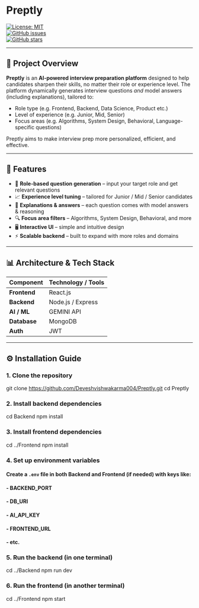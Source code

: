 # Preptly

[![License: MIT](https://img.shields.io/badge/License-MIT-blue.svg)](#license)  
[![GitHub issues](https://img.shields.io/github/issues/Deveshvishwakarma004/Preptly)](#issues)  
[![GitHub stars](https://img.shields.io/github/stars/Deveshvishwakarma004/Preptly)](#)

---

## 🚀 Project Overview

**Preptly** is an **AI-powered interview preparation platform** designed to help candidates sharpen their skills, no matter their role or experience level. The platform dynamically generates interview questions *and* model answers (including explanations), tailored to:

- Role type (e.g. Frontend, Backend, Data Science, Product etc.)  
- Level of experience (e.g. Junior, Mid, Senior)  
- Focus areas (e.g. Algorithms, System Design, Behavioral, Language-specific questions)  

Preptly aims to make interview prep more personalized, efficient, and effective.

---

## 🧰 Features

- 🎯 **Role-based question generation** – input your target role and get relevant questions  
- 📈 **Experience level tuning** – tailored for Junior / Mid / Senior candidates  
- 📝 **Explanations & answers** – each question comes with model answers & reasoning  
- 🔍 **Focus area filters** – Algorithms, System Design, Behavioral, and more  
- 🖥 **Interactive UI** – simple and intuitive design  
- ⚡ **Scalable backend** – built to expand with more roles and domains  

---

## 📊 Architecture & Tech Stack

| Component | Technology / Tools |
|-----------|--------------------|
| **Frontend** | React.js |
| **Backend** | Node.js / Express |
| **AI / ML** | GEMINI API |
| **Database** | MongoDB |
| **Auth** | JWT |


---

## ⚙️ Installation Guide

### 1. Clone the repository
git clone https://github.com/Deveshvishwakarma004/Preptly.git
cd Preptly

### 2. Install backend dependencies
cd Backend
npm install

### 3. Install frontend dependencies
cd ../Frontend
npm install

### 4. Set up environment variables
#### Create a `.env` file in both Backend and Frontend (if needed) with keys like:
####  - BACKEND_PORT
####   - DB_URI
####  - AI_API_KEY
####  - FRONTEND_URL
####  - etc.

### 5. Run the backend (in one terminal)
cd ../Backend
npm run dev

### 6. Run the frontend (in another terminal)
cd ../Frontend
npm start
